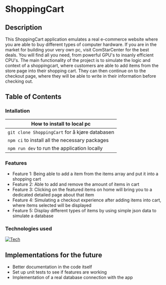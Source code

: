 <h1>ShoppingCart</h1>

<h2>Description</h2>

<p>This ShoppingCart application emulates a real e-commerce website where you are able to buy different types of computer hardware. If you are in the market for building your very own pc, visit ComStarCenter for the best deals. You will find all you need, from powerful GPU's to insanly efficient CPU's. The main functionality of the project is to simulate the logic and context of a shoppingcart, where customers are able to add items from the store page into their shopping cart. They can then continue on to the checkout page, where they will be able to write in their information before checking out.</p>

<h2>Table of Contents</h2>

<h3>Intallation</h3>

|How to install to local pc
|--------------------
|`git clone ShoppingCart` for å kjøre databasen|
|`npm ci` to install all the necessary packages|
|`npm run dev` to run the application locally|

<h3>Features</h3>

<ul>
    <li>Feature 1: Being able to add a item from the items array and put it into a shopping cart</li>
    <li>Feature 2: Able to add and remove the amount of items in cart</li>
    <li>Feature 3: Clicking on the featured items on home will bring you to a dedicated detailed page about that item</li>
    <li>Feature 4: Simulating a checkout experience after adding items into cart, where items selected will be displayed</li>
    <li>Feature 5: Display different types of items by using simple json data to simulate a database</li>
</ul>

<h3>Technologies used</h3>

[![Tech](https://skillicons.dev/icons?i=js,ts,react,bootstrap,vite)](https://skillicons.dev)
<br>

<h2>Implementations for the future</h2>

<ul>
  <li>Better documentation in the code itself</li>
  <li>Set up unit tests to see if features are working</li>
  <li>Implementation of a real database connection with the app</li>
</ul>

